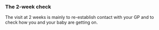 ###  The 2-week check

The visit at 2 weeks is mainly to re-establish contact with your GP and to
check how you and your baby are getting on.
